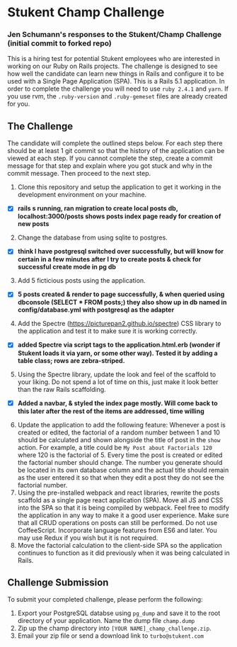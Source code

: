 # Stukent Champ Challenge

### Jen Schumann's responses to the Stukent/Champ Challenge (initial commit to forked repo)

This is a hiring test for potential Stukent employees who are interested in working on our Ruby on Rails projects. The challenge is designed to see how well the candidate can learn new things in Rails and configure it to be used with a Single Page Application (SPA). This is a Rails 5.1 application. In order to complete the challenge you will need to use `ruby 2.4.1` and `yarn`. If you use rvm, the `.ruby-version` and `.ruby-gemeset` files are already created for you.

## The Challenge
The candidate will complete the outlined steps below. For each step there should be at least 1 git commit so that the history of the application can be viewed at each step. If you cannot complete the step, create a commit message for that step and explain where you got stuck and why in the commit message. Then proceed to the next step.

  1. Clone this repository and setup the application to get it working in the development environment on your machine.

  - [x] **rails s running, ran migration to create local posts db, localhost:3000/posts shows posts index page ready for creation of new posts**

  2. Change the database from using sqlite to postgres.

  - [x] **think I have postgresql switched over successfully, but will know for certain in a few minutes after I try to create posts & check for successful create mode in pg db**

  3. Add 5 ficticious posts using the application.

  - [x] **5 posts created & render to page successfully, & when queried using dbconsole (SELECT * FROM posts;) they also show up in db named in config/database.yml with postgresql as the adapter**

  4. Add the Spectre (https://picturepan2.github.io/spectre) CSS library to the application and test it to make sure it is working correctly.

  - [x] **added Spectre via script tags to the application.html.erb (wonder if Stukent loads it via yarn, or some other way).  Tested it by adding a table class; rows are zebra-striped.**

  5. Using the Spectre library, update the look and feel of the scaffold to your liking. Do not spend a lot of time on this, just make it look better than the raw Rails scaffolding.

  - [x] **Added a navbar, & styled the index page mostly.  Will come back to this later after the rest of the items are addressed, time willing**

  6. Update the application to add the following feature: Whenever a post is created or edited, the factorial of a random number between 1 and 10 should be calculated and shown alongside the title of post in the `show` action. For example, a title could be `My Post about Factorials 120` where 120 is the factorial of 5. Every time the post is created or edited the factorial number should change. The number you generate should be located in its own database column and the actual title should remain as the user entered it so that when they edit a post they do not see the factorial number.
  7. Using the pre-installed webpack and react libraries, rewrite the posts scaffold as a single page react application (SPA). Move all JS and CSS into the SPA so that it is being compiled by webpack. Feel free to modify the application in any way to make it a good user experience. Make sure that all CRUD operations on posts can still be performed. Do not use CoffeeScript. Incorporate language features from ES6 and later. You may use Redux if you wish but it is not required.
  8. Move the factorial calculation to the client-side SPA so the application continues to function as it did previously when it was being calculated in Rails.


## Challenge Submission
To submit your completed challenge, please perform the following:

  1. Export your PostgreSQL databse using `pg_dump` and save it to the root directory of your application. Name the dump file `champ.dump`
  1. Zip up the champ directory into `[YOUR NAME]_champ_challenge.zip`.
  1. Email your zip file or send a download link to `turbo@stukent.com`
